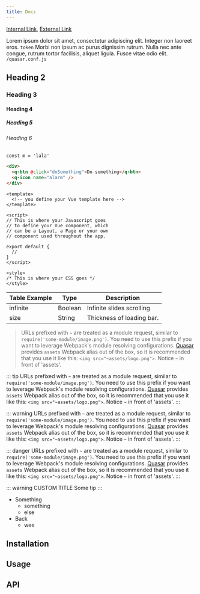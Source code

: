 ```yaml
---
title: Docs
---
```


[Internal Link](/docs), [External Link](https://vuejs.org)

Lorem ipsum dolor sit amet, consectetur adipiscing elit. Integer non laoreet eros. `token` Morbi non ipsum ac purus dignissim rutrum. Nulla nec ante congue, rutrum tortor facilisis, aliquet ligula. Fusce vitae odio elit. `/quasar.conf.js`

## Heading 2
### Heading 3
#### Heading 4
##### Heading 5
###### Heading 6

```
const m = 'lala'
```

```html
<div>
  <q-btn @click="doSomething">Do something</q-btn>
  <q-icon name="alarm" />
</div>
```

```vue
<template>
  <!-- you define your Vue template here -->
</template>

<script>
// This is where your Javascript goes
// to define your Vue component, which
// can be a Layout, a Page or your own
// component used throughout the app.

export default {
  //
}
</script>

<style>
/* This is where your CSS goes */
</style>
```

| Table Example | Type | Description |
| --- | --- | --- |
| infinite | Boolean | Infinite slides scrolling |
| size | String | Thickness of loading bar. |

> URLs prefixed with `~` are treated as a module request, similar to `require('some-module/image.png')`. You need to use this prefix if you want to leverage Webpack's module resolving configurations. [Quasar](/docs) provides `assets` Webpack alias out of the box, so it is recommended that you use it like this: `<img src="~assets/logo.png">`. Notice `~` in front of 'assets'.

::: tip
URLs prefixed with `~` are treated as a module request, similar to `require('some-module/image.png')`. You need to use this prefix if you want to leverage Webpack's module resolving configurations. [Quasar](/docs) provides `assets` Webpack alias out of the box, so it is recommended that you use it like this: `<img src="~assets/logo.png">`. Notice `~` in front of 'assets'.
:::

::: warning
URLs prefixed with `~` are treated as a module request, similar to `require('some-module/image.png')`. You need to use this prefix if you want to leverage Webpack's module resolving configurations. [Quasar](/docs) provides `assets` Webpack alias out of the box, so it is recommended that you use it like this: `<img src="~assets/logo.png">`. Notice `~` in front of 'assets'.
:::

::: danger
URLs prefixed with `~` are treated as a module request, similar to `require('some-module/image.png')`. You need to use this prefix if you want to leverage Webpack's module resolving configurations. [Quasar](/docs) provides `assets` Webpack alias out of the box, so it is recommended that you use it like this: `<img src="~assets/logo.png">`. Notice `~` in front of 'assets'.
:::

::: warning CUSTOM TITLE
Some tip
:::

* Something
  * something
  * else
* Back
  * wee

## Installation
<doc-installation components="QBtn" :plugins="['Meta', 'Cookies']" directives="Ripple" :config="{ notify: 'Notify' }" />

## Usage
<doc-example title="Standard" file="QBtn/Standard" />

## API
<doc-api file="QTh" />
